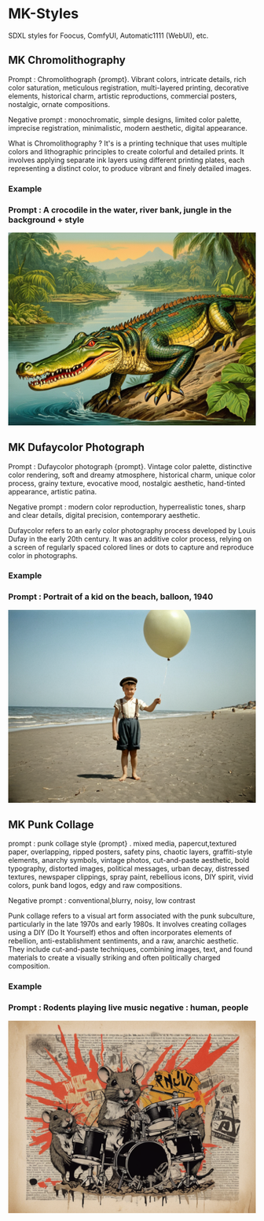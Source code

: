 # MK-Styles
SDXL styles for Foocus, ComfyUI, Automatic1111 (WebUI), etc.

## MK Chromolithography

Prompt : Chromolithograph {prompt}. Vibrant colors, intricate details, rich color saturation, meticulous registration, multi-layered printing, decorative elements, historical charm, artistic reproductions, commercial posters, nostalgic, ornate compositions.

Negative prompt : monochromatic, simple designs, limited color palette, imprecise registration, minimalistic, modern aesthetic, digital appearance.

What is Chromolithography ? It's is a printing technique that uses multiple colors and lithographic principles to create colorful and detailed prints. It involves applying separate ink layers using different printing plates, each representing a distinct color, to produce vibrant and finely detailed images.

### Example

### Prompt : A crocodile in the water, river bank, jungle in the background + style

![image](https://github.com/K3nt3L/MK-Styles/blob/main/Guide/Chromolithography_example.png)


## MK Dufaycolor Photograph

Prompt : Dufaycolor photograph {prompt}. Vintage color palette, distinctive color rendering, soft and dreamy atmosphere, historical charm, unique color process, grainy texture, evocative mood, nostalgic aesthetic, hand-tinted appearance, artistic patina.

Negative prompt : modern color reproduction, hyperrealistic tones, sharp and clear details, digital precision, contemporary aesthetic.

Dufaycolor refers to an early color photography process developed by Louis Dufay in the early 20th century. It was an additive color process, relying on a screen of regularly spaced colored lines or dots to capture and reproduce color in photographs. 

### Example

### Prompt : Portrait of a kid on the beach, balloon, 1940

![image](https://github.com/K3nt3L/MK-Styles/blob/main/Guide/DufayColor_photography_example.png)

## MK Punk Collage

prompt : punk collage style {prompt} . mixed media, papercut,textured paper, overlapping, ripped posters, safety pins, chaotic layers, graffiti-style elements, anarchy symbols, vintage photos, cut-and-paste aesthetic, bold typography, distorted images, political messages, urban decay, distressed textures, newspaper clippings, spray paint, rebellious icons, DIY spirit, vivid colors, punk band logos, edgy and raw compositions.

Negative prompt : conventional,blurry, noisy, low contrast

Punk collage refers to a visual art form associated with the punk subculture, particularly in the late 1970s and early 1980s. It involves creating collages using a DIY (Do It Yourself) ethos and often incorporates elements of rebellion, anti-establishment sentiments, and a raw, anarchic aesthetic. They  include cut-and-paste techniques, combining images, text, and found materials to create a visually striking and often politically charged composition. 

### Example

### Prompt : Rodents playing live music negative : human, people

![image](https://github.com/K3nt3L/MK-Styles/blob/main/Guide/PunkCollage_example.png)






